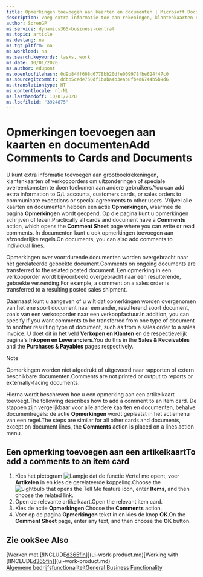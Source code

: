 ```yaml
---
title: Opmerkingen toevoegen aan kaarten en documenten | Microsoft Docs
description: Voeg extra informatie toe aan rekeningen, klantenkaarten of verkooporders om overeenkomsten, zoals een speciale prijs of leveringsmethode, te doen toekomen aan andere gebruikers.
author: SorenGP
ms.service: dynamics365-business-central
ms.topic: article
ms.devlang: na
ms.tgt_pltfrm: na
ms.workload: na
ms.search.keywords: tasks, work
ms.date: 10/01/2020
ms.author: edupont
ms.openlocfilehash: 0d9b84ff608d6778bb20dfe009978fbe624f47c0
ms.sourcegitcommit: ddbb5cede750df1baba4b3eab8fbed6744b5b9d6
ms.translationtype: HT
ms.contentlocale: nl-NL
ms.lasthandoff: 10/01/2020
ms.locfileid: "3924875"
---
```

# <a name="add-comments-to-cards-and-documents"></a><span data-ttu-id="02d55-103">Opmerkingen toevoegen aan kaarten en documenten</span><span class="sxs-lookup"><span data-stu-id="02d55-103">Add Comments to Cards and Documents</span></span>
<span data-ttu-id="02d55-104">U kunt extra informatie toevoegen aan grootboekrekeningen, klantenkaarten of verkooporders om uitzonderingen of speciale overeenkomsten te doen toekomen aan andere gebruikers.</span><span class="sxs-lookup"><span data-stu-id="02d55-104">You can add extra information to G/L accounts, customers cards, or sales orders to communicate exceptions or special agreements to other users.</span></span>
<span data-ttu-id="02d55-105">Vrijwel alle kaarten en documenten hebben een actie **Opmerkingen**, waarmee de pagina **Opmerkingen** wordt geopend. Op die pagina kunt u opmerkingen schrijven of lezen.</span><span class="sxs-lookup"><span data-stu-id="02d55-105">Practically all cards and document have a **Comments** action, which opens the **Comment Sheet** page where you can write or read comments.</span></span> <span data-ttu-id="02d55-106">In documenten kunt u ook opmerkingen toevoegen aan afzonderlijke regels.</span><span class="sxs-lookup"><span data-stu-id="02d55-106">On documents, you can also add comments to individual lines.</span></span>

<span data-ttu-id="02d55-107">Opmerkingen over voortdurende documenten worden overgebracht naar het gerelateerde geboekte document.</span><span class="sxs-lookup"><span data-stu-id="02d55-107">Comments on ongoing documents are transferred to the related posted document.</span></span> <span data-ttu-id="02d55-108">Een opmerking in een verkooporder wordt bijvoorbeeld overgebracht naar een resulterende, geboekte verzending.</span><span class="sxs-lookup"><span data-stu-id="02d55-108">For example, a comment on a sales order is transferred to a resulting posted sales shipment.</span></span>

<span data-ttu-id="02d55-109">Daarnaast kunt u aangeven of u wilt dat opmerkingen worden overgenomen van het ene soort document naar een ander, resulterend soort document, zoals van een verkooporder naar een verkoopfactuur.</span><span class="sxs-lookup"><span data-stu-id="02d55-109">In addition, you can specify if you want comments to be transferred from one type of document to another resulting type of document, such as from a sales order to a sales invoice.</span></span> <span data-ttu-id="02d55-110">U doet dit in het veld **Verkopen en Klanten** en de respectievelijk pagina's **Inkopen en Leveranciers**.</span><span class="sxs-lookup"><span data-stu-id="02d55-110">You do this in the **Sales & Receivables** and the **Purchases & Payables** pages respectively.</span></span>

> [!NOTE]
> <span data-ttu-id="02d55-111">Opmerkingen worden niet afgedrukt of uitgevoerd naar rapporten of extern beschikbare documenten.</span><span class="sxs-lookup"><span data-stu-id="02d55-111">Comments are not printed or output to reports or externally-facing documents.</span></span>

<span data-ttu-id="02d55-112">Hierna wordt beschreven hoe u een opmerking aan een artikelkaart toevoegt.</span><span class="sxs-lookup"><span data-stu-id="02d55-112">The following describes how to add a comment to an item card.</span></span> <span data-ttu-id="02d55-113">De stappen zijn vergelijkbaar voor alle andere kaarten en documenten, behalve documentregels: de actie **Opmerkingen** wordt geplaatst in het actiemenu van een regel.</span><span class="sxs-lookup"><span data-stu-id="02d55-113">The steps are similar for all other cards and documents, except on document lines, the **Comments** action is placed on a lines action menu.</span></span>

## <a name="to-add-a-comments-to-an-item-card"></a><span data-ttu-id="02d55-114">Een opmerking toevoegen aan een artikelkaart</span><span class="sxs-lookup"><span data-stu-id="02d55-114">To add a comments to an item card</span></span>
1. <span data-ttu-id="02d55-115">Kies het pictogram ![Lampje dat de functie Vertel me opent](media/ui-search/search_small.png "Vertel me wat u wilt doen"), voer **Artikelen** in en kies de gerelateerde koppeling.</span><span class="sxs-lookup"><span data-stu-id="02d55-115">Choose the ![Lightbulb that opens the Tell Me feature](media/ui-search/search_small.png "Tell me what you want to do") icon, enter **Items**, and then choose the related link.</span></span>
2. <span data-ttu-id="02d55-116">Open de relevante artikelkaart.</span><span class="sxs-lookup"><span data-stu-id="02d55-116">Open the relevant item card.</span></span>
3. <span data-ttu-id="02d55-117">Kies de actie **Opmerkingen**.</span><span class="sxs-lookup"><span data-stu-id="02d55-117">Choose the **Comments** action.</span></span>
4. <span data-ttu-id="02d55-118">Voer op de pagina **Opmerkingen** tekst in en kies de knop **OK**.</span><span class="sxs-lookup"><span data-stu-id="02d55-118">On the **Comment Sheet** page, enter any text, and then choose the **OK** button.</span></span>

## <a name="see-also"></a><span data-ttu-id="02d55-119">Zie ook</span><span class="sxs-lookup"><span data-stu-id="02d55-119">See Also</span></span>
<span data-ttu-id="02d55-120">[Werken met [!INCLUDE[d365fin](includes/d365fin_md.md)]](ui-work-product.md)</span><span class="sxs-lookup"><span data-stu-id="02d55-120">[Working with [!INCLUDE[d365fin](includes/d365fin_md.md)]](ui-work-product.md)</span></span>  
[<span data-ttu-id="02d55-121">Algemene bedrijfsfunctionaliteit</span><span class="sxs-lookup"><span data-stu-id="02d55-121">General Business Functionality</span></span>](ui-across-business-areas.md)
